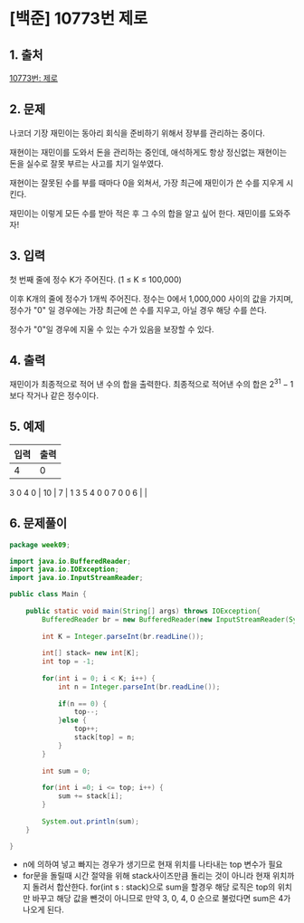 # [백준] 10773번 제로

## 1. 출처

[10773번: 제로](https://www.acmicpc.net/problem/10773)

## 2. 문제

나코더 기장 재민이는 동아리 회식을 준비하기 위해서 장부를 관리하는 중이다.

재현이는 재민이를 도와서 돈을 관리하는 중인데, 애석하게도 항상 정신없는 재현이는 돈을 실수로 잘못 부르는 사고를 치기 일쑤였다.

재현이는 잘못된 수를 부를 때마다 0을 외쳐서, 가장 최근에 재민이가 쓴 수를 지우게 시킨다.

재민이는 이렇게 모든 수를 받아 적은 후 그 수의 합을 알고 싶어 한다. 재민이를 도와주자!

## 3. 입력

첫 번째 줄에 정수 K가 주어진다. (1 ≤ K ≤ 100,000)

이후 K개의 줄에 정수가 1개씩 주어진다. 정수는 0에서 1,000,000 사이의 값을 가지며, 정수가 "0" 일 경우에는 가장 최근에 쓴 수를 지우고, 아닐 경우 해당 수를 쓴다.

정수가 "0"일 경우에 지울 수 있는 수가 있음을 보장할 수 있다.

## 4. 출력

재민이가 최종적으로 적어 낸 수의 합을 출력한다. 최종적으로 적어낸 수의 합은 $2^{31}-1$보다 작거나 같은 정수이다.

## 5. 예제

| 입력 | 출력 |
| --- | --- |
| 4| 0 |
3
0
4
0 
| 10 | 7 |
1
3
5
4
0
0
7
0
0
6 |  |

## 6. 문제풀이

```java
package week09;

import java.io.BufferedReader;
import java.io.IOException;
import java.io.InputStreamReader;

public class Main {
	
	public static void main(String[] args) throws IOException{
		BufferedReader br = new BufferedReader(new InputStreamReader(System.in));
		
		int K = Integer.parseInt(br.readLine());
		
		int[] stack= new int[K];
		int top = -1;
		
		for(int i = 0; i < K; i++) {
			int n = Integer.parseInt(br.readLine());
			
			if(n == 0) {
				top--;
			}else {
				top++;
				stack[top] = n;
			}
		}
		
		int sum = 0;
		
		for(int i =0; i <= top; i++) {
			sum += stack[i];
		}
		
		System.out.println(sum);
	}

}
```

- n에 의하여 넣고 빠지는 경우가 생기므로 현재 위치를 나타내는 top 변수가 필요
- for문을 돌릴때 시간 절약을 위해 stack사이즈만큼 돌리는 것이 아니라 현재 위치까지 돌려서 합산한다. for(int s : stack)으로 sum을 할경우 해당 로직은 top의 위치만 바꾸고 해당 값을 뺀것이 아니므로 만약 3, 0, 4, 0 순으로 불렀다면 sum은 4가 나오게 된다.
